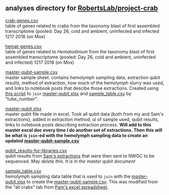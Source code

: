 ## analyses directory for [RobertsLab/project-crab](https://github.com/RobertsLab/project-crab)

[crab-genes.csv](https://github.com/RobertsLab/project-crab/blob/master/analyses/crab-genes.csv)    
table of genes related to crabs from the taxonomy blast of first assembled transcriptome (pooled: Day 26, cold and ambient, uninfected and infected 1217 2018 (on Mox)

[hemat-genes.csv](https://github.com/RobertsLab/project-crab/blob/master/analyses/hemat-genes.csv)    
table of genes related to _Hematodinium_ from the taxonomy blast of first assembled transcriptome (pooled: Day 26, cold and ambient, uninfected and infected) 1217 2018 (on Mox)

[master-qubit-sample.csv](https://github.com/RobertsLab/project-crab/blob/master/analyses/master-qubit-sample.csv)    
master sample sheet. contains hemolymph sampling data, extraction qubit results, method of extraction, how much of the hemolymph slurry was used, and links to notebook posts that descibe those extractions. Created using [this script](https://github.com/RobertsLab/project-crab/blob/master/scripts/081919-sample-qubit-master.Rmd) to `join` [master-qubit.xlsx](https://github.com/RobertsLab/project-crab/blob/master/analyses/master-qubit.xlsx) and [sample_table.csv](https://github.com/RobertsLab/project-crab/blob/master/analyses/sample_table.csv) by "tube_number". 

[master-qubit.xlsx](https://github.com/RobertsLab/project-crab/blob/master/analyses/master-qubit.xlsx)    
master qubit file made in excel. Took all qubit data (both from my and Sam's extractions), added in extraction method, ul of sample used, qubit results, links to notebook posts describing extraction process. **Will add to this master excel doc every time I do another set of extractions. Then this will be what is `join`-ed with the hemolymph sampling data to create an updated [master-qubit-sample.csv](https://github.com/RobertsLab/project-crab/blob/master/analyses/master-qubit-sample.csv)**

[qubit_results-for-libraries.csv](https://github.com/RobertsLab/project-crab/blob/master/analyses/qubit_results-for-libraries.csv)    
qubit results from [Sam's extractions](https://robertslab.github.io/sams-notebook/2019/04/30/RNA-Isolation-and-Quantification-C.bairdi-Hemolymph-Pellet-in-RNAlater.html) that were then sent to NWGC to be sequenced. _May delete this. It is in the master qubit document_

[sample_table.csv](https://github.com/RobertsLab/project-crab/blob/master/analyses/sample_table.csv)   
hemolymph sampling data table that is used to `join` with the [master-qubit.xlsx](https://github.com/RobertsLab/project-crab/blob/master/analyses/master-qubit.xlsx) to create the [master-qubit-sample.csv](https://github.com/RobertsLab/project-crab/blob/master/analyses/master-qubit-sample.csv). This was modified from the "all crabs" tab from [Pam's excel spreadsheet](https://github.com/RobertsLab/project-crab/blob/master/data/Excel-data-from-Pam/20180125-NPRB-crab-sample-data.xlsx). 


